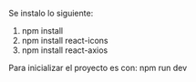 Se instalo lo siguiente:
1. npm install
2. npm install react-icons
3. npm install react-axios

Para inicializar el proyecto es con: npm run dev